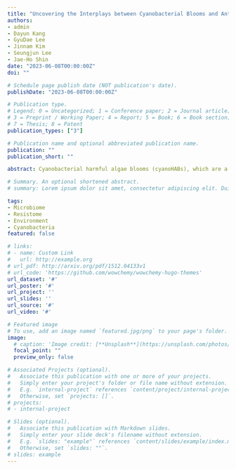 ```yaml
---
title: "Uncovering the Interplays between Cyanobacterial Blooms and Antibiotic Resistance Genes"
authors:
- admin
- Dayun Kang
- GyuDae Lee
- Jinnam Kim
- Seungjun Lee
- Jae-Ho Shin
date: "2023-06-08T00:00:00Z"
doi: ""

# Schedule page publish date (NOT publication's date).
publishDate: "2023-06-08T00:00:00Z"

# Publication type.
# Legend: 0 = Uncategorized; 1 = Conference paper; 2 = Journal article;
# 3 = Preprint / Working Paper; 4 = Report; 5 = Book; 6 = Book section;
# 7 = Thesis; 8 = Patent
publication_types: ["3"]

# Publication name and optional abbreviated publication name.
publication: ""
publication_short: ""

abstract: Cyanobacterial harmful algae blooms (cyanoHABs), which are a form of microbial dysbiosis of freshwater environments, are an emerging environmental and public health concern. In addition, the freshwater environment serves as a reservoir for antibiotic resistance genes (ARGs), which can pose a risk of transmission during microbial dysbiosis, such as cyanoHABs. However, the interactions between potential synergistic pollutants, cyanoHABs, and ARGs remain poorly understood. During cyanoHABs, a total of nine regions showed dominance of Microcystis and high microcystin levels. The resistome, mobilome, and microbiome were interrelated and lined to the physicochemical properties of freshwater. Planktothrix and Pseudanabaena exhibited competitive interactions with Actinobacteriota and Proteobacteria during cyanoHABs. A total of 42 ARG carriers were identified, most of which belonged to Actinobacteriota and Proteobacteria. ARG carriers showed a strong correlation with ARGs density, which decreased with the severity of cyanoHAB. Although ARGs decreased due to a reduction of ARG carriers during cyanoHABs, mobile gene elements (MGEs) and virulence factors (VFs) genes increased. We monitored the potential synergistic pollutions of cyanoHABs and ARGs propagation. Our findings demonstrated that cyanobacteria compete with freshwater commensal bacteria such as Actinobacteriota and Proteobacteria, which carry ARGs in freshwater, resulting in a reduction of ARGs. Moreover, cyanoHABs generate biotic and abiotic stress in the freshwater microbiome, which may leads to an increase in MGEs and VFs. The investigation of the intricate interplays between microbiome, resistome, mobilome, and pathobiome during cyanoHABs not only interprets the mechanisms underlying the dynamics of microbial dysbiosis but also emphasizes the imperative of prioritizing the prevention of microbial dysbiosis in the risk management of ARGs.

# Summary. An optional shortened abstract.
# summary: Lorem ipsum dolor sit amet, consectetur adipiscing elit. Duis posuere tellus ac convallis placerat. Proin tincidunt magna sed ex sollicitudin condimentum.

tags:
- Microbiome
- Resistome
- Environment
- Cyanobacteria
featured: false

# links:
# - name: Custom Link
#   url: http://example.org
# url_pdf: http://arxiv.org/pdf/1512.04133v1
# url_code: 'https://github.com/wowchemy/wowchemy-hugo-themes'
url_dataset: '#'
url_poster: '#'
url_project: ''
url_slides: ''
url_source: '#'
url_video: '#'

# Featured image
# To use, add an image named `featured.jpg/png` to your page's folder. 
image:
  # caption: 'Image credit: [**Unsplash**](https://unsplash.com/photos/s9CC2SKySJM)'
  focal_point: ""
  preview_only: false

# Associated Projects (optional).
#   Associate this publication with one or more of your projects.
#   Simply enter your project's folder or file name without extension.
#   E.g. `internal-project` references `content/project/internal-project/index.md`.
#   Otherwise, set `projects: []`.
# projects:
# - internal-project

# Slides (optional).
#   Associate this publication with Markdown slides.
#   Simply enter your slide deck's filename without extension.
#   E.g. `slides: "example"` references `content/slides/example/index.md`.
#   Otherwise, set `slides: ""`.
# slides: example
---
```

